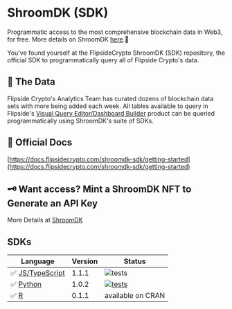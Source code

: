 # ShroomDK (SDK)

Programmatic access to the most comprehensive blockchain data in Web3, for free. More details on ShroomDK [here](https://sdk.flipsidecrypto.xyz).🥳

You've found yourself at the FlipsideCrypto ShroomDK (SDK) repository, the official SDK to programmatically query all of Flipside Crypto's data.

## 🧩 The Data
Flipside Crypto's Analytics Team has curated dozens of blockchain data sets with more being added each week. All tables available to query in Flipside's [Visual Query Editor/Dashboard Builder](https://flipside.new) product can be queried programmatically using ShroomDK's suite of SDKs. 

## 📖 Official Docs
[https://docs.flipsidecrypto.com/shroomdk-sdk/getting-started](https://docs.flipsidecrypto.com/shroomdk-sdk/getting-started)

## 🗝 Want access? Mint a ShroomDK NFT to Generate an API Key

More Details at [ShroomDK](https://sdk.flipsidecrypto.xyz)
<br>

## SDKs

| Language                 | Version | Status                                                                             |
| ------------------------ | ------- | ---------------------------------------------------------------------------------- |
| ✅ [JS/TypeScript](./js) | 1.1.1   | ![tests](https://github.com/flipsidecrypto/sdk/actions/workflows/ci_js.yml/badge.svg) |
| ✅ [Python](./python/)   | 1.0.2   | [![tests](https://github.com/FlipsideCrypto/sdk/actions/workflows/ci_python.yml/badge.svg)](https://github.com/FlipsideCrypto/sdk/actions/workflows/ci_python.yml)                                                                  |
| ✅ [R](./r/shroomDK/) | 0.1.1   | available on CRAN |
